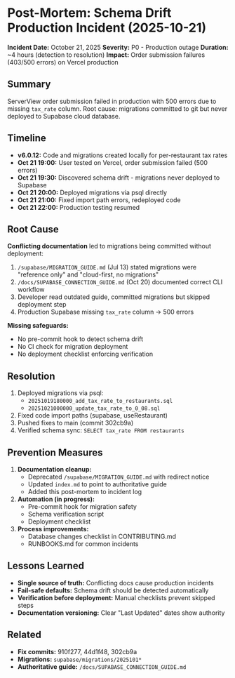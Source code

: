 # Post-Mortem: Schema Drift Production Incident (2025-10-21)

**Incident Date:** October 21, 2025
**Severity:** P0 - Production outage
**Duration:** ~4 hours (detection to resolution)
**Impact:** Order submission failures (403/500 errors) on Vercel production

## Summary
ServerView order submission failed in production with 500 errors due to missing `tax_rate` column. Root cause: migrations committed to git but never deployed to Supabase cloud database.

## Timeline
- **v6.0.12:** Code and migrations created locally for per-restaurant tax rates
- **Oct 21 19:00:** User tested on Vercel, order submission failed (500 errors)
- **Oct 21 19:30:** Discovered schema drift - migrations never deployed to Supabase
- **Oct 21 20:00:** Deployed migrations via psql directly
- **Oct 21 21:00:** Fixed import path errors, redeployed code
- **Oct 21 22:00:** Production testing resumed

## Root Cause
**Conflicting documentation** led to migrations being committed without deployment:

1. `/supabase/MIGRATION_GUIDE.md` (Jul 13) stated migrations were "reference only" and "cloud-first, no migrations"
2. `/docs/SUPABASE_CONNECTION_GUIDE.md` (Oct 20) documented correct CLI workflow
3. Developer read outdated guide, committed migrations but skipped deployment step
4. Production Supabase missing `tax_rate` column → 500 errors

**Missing safeguards:**
- No pre-commit hook to detect schema drift
- No CI check for migration deployment
- No deployment checklist enforcing verification

## Resolution
1. Deployed migrations via psql:
   - `20251019180000_add_tax_rate_to_restaurants.sql`
   - `20251021000000_update_tax_rate_to_0_08.sql`
2. Fixed code import paths (supabase, useRestaurant)
3. Pushed fixes to main (commit 302cb9a)
4. Verified schema sync: `SELECT tax_rate FROM restaurants`

## Prevention Measures
1. **Documentation cleanup:**
   - Deprecated `/supabase/MIGRATION_GUIDE.md` with redirect notice
   - Updated `index.md` to point to authoritative guide
   - Added this post-mortem to incident log
2. **Automation (in progress):**
   - Pre-commit hook for migration safety
   - Schema verification script
   - Deployment checklist
3. **Process improvements:**
   - Database changes checklist in CONTRIBUTING.md
   - RUNBOOKS.md for common incidents

## Lessons Learned
- **Single source of truth:** Conflicting docs cause production incidents
- **Fail-safe defaults:** Schema drift should be detected automatically
- **Verification before deployment:** Manual checklists prevent skipped steps
- **Documentation versioning:** Clear "Last Updated" dates show authority

## Related
- **Fix commits:** 910f277, 44d1f48, 302cb9a
- **Migrations:** `supabase/migrations/2025101*`
- **Authoritative guide:** `/docs/SUPABASE_CONNECTION_GUIDE.md`
